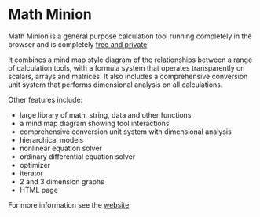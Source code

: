 Math Minion
==========

Math Minion is a general purpose calculation tool running completely in the browser
and is completely [free and private](http://mathminion.org/help/freeprivate.html)

It combines a mind map style diagram of the relationships between a range of
calculation tools, with a formula system that operates transparently on scalars,
arrays and matrices. It also includes a comprehensive conversion unit system that
performs dimensional analysis on all calculations.

Other features include:

* large library of math, string, data and other functions
* a mind map diagram showing tool interactions
* comprehensive conversion unit system with dimensional analysis
* hierarchical models
* nonlinear equation solver
* ordinary differential equation solver
* optimizer
* iterator
* 2 and 3 dimension graphs
* HTML page

For more information see the [website](http://mathminion.org).